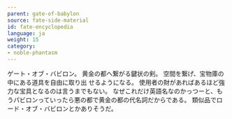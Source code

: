 ```yaml
---
parent: gate-of-babylon
source: fate-side-material
id: fate-encyclopedia
language: ja
weight: 15
category:
- noble-phantasm
---
```


ゲート・オブ・バビロン。
黄金の都へ繋がる鍵状の剣。
空間を繋げ、宝物庫の中にある道具を自由に取り出 せるようになる。
使用者の財があればあるほど強力な宝具となるのは言うまでもない。
なぜこれだけ英語名なのかっつーと、もうパビロンっていったら悪の都で黄金の都の代名詞だからである。
類似品でロード・オブ・バビロンとかありそうだ。
